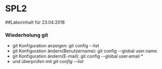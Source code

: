 # SPL2

##Laborinhalt für 23.04.2018

### Wiederholung git

* git Konfiguration anzeigen: git config --list
* git Konfiguration ändern(Benutzername): git config --global user.name <username>
* git Konfiguration ändern(E-mail): git config --global user.email <useremail>*
* und überprüfen mit *git config --list*
